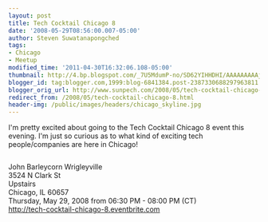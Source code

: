 ```yaml
---
layout: post
title: Tech Cocktail Chicago 8
date: '2008-05-29T08:56:00.007-05:00'
author: Steven Suwatanapongched
tags:
- Chicago
- Meetup
modified_time: '2011-04-30T16:32:06.108-05:00'
thumbnail: http://4.bp.blogspot.com/_7U5MdumP-no/SD62YIHHDHI/AAAAAAAAAjY/1VIo7fli2ks/s600/112682035.jpg
blogger_id: tag:blogger.com,1999:blog-6841384.post-2387330688297963811
blogger_orig_url: http://www.sunpech.com/2008/05/tech-cocktail-chicago-8.html
redirect_from: /2008/05/tech-cocktail-chicago-8.html
header-img: /public/images/headers/chicago_skyline.jpg
---
```


I'm pretty excited about going to the Tech Cocktail Chicago 8 event this evening.  I'm just so curious as to what kind of exciting tech people/companies are here in Chicago!

<a href="http://www.techcocktail.com"><img   src="http://4.bp.blogspot.com/_7U5MdumP-no/SD62YIHHDHI/AAAAAAAAAjY/1VIo7fli2ks/s400/112682035.jpg" alt="" border="0"  id="BLOGGER_PHOTO_ID_5205798744897293426" /></a>

John Barleycorn Wrigleyville<br />
3524 N Clark St<br />
Upstairs<br />
Chicago, IL 60657 <br />
Thursday, May 29, 2008 from 06:30 PM - 08:00 PM (CT)<br />
<a href="http://tech-cocktail-chicago-8.eventbrite.com/">http://tech-cocktail-chicago-8.eventbrite.com</a>
